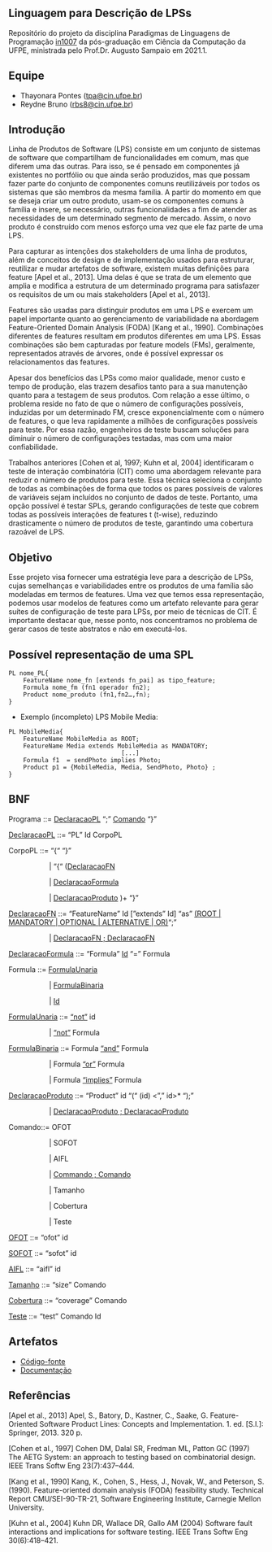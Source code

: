 ## Linguagem para Descrição de LPSs

Repositório do projeto da disciplina Paradigmas de Linguagens de Programação [in1007](https://www.cin.ufpe.br/~in1007/) da pós-graduação em Ciência da Computação da UFPE, ministrada pelo Prof.Dr. Augusto Sampaio em 2021.1.

## Equipe
- Thayonara Pontes (tpa@cin.ufpe.br) 
- Reydne Bruno (rbs8@cin.ufpe.br)

## Introdução

Linha de Produtos de Software (LPS) consiste em um conjunto de sistemas de software que compartilham de funcionalidades em comum, mas que diferem uma das outras. Para isso, se é pensado em componentes já existentes no portfólio ou que ainda serão produzidos, mas que possam fazer parte do conjunto de componentes comuns reutilizáveis por todos os sistemas que são membros da mesma família. A partir do momento em que se deseja criar um outro produto, usam-se os componentes comuns à família e insere, se necessário, outras funcionalidades a fim de atender as necessidades de um determinado segmento de mercado. Assim, o novo produto é construído com menos esforço uma vez que ele faz parte de uma LPS.

Para capturar as intenções dos stakeholders de uma linha de produtos, além de conceitos de design e de implementação usados para estruturar, reutilizar e mudar artefatos de software, existem muitas definições para feature [Apel et al., 2013]. Uma delas é que se trata de um elemento que amplia e modifica a estrutura de um determinado programa para satisfazer os requisitos de um ou mais stakeholders [Apel et al., 2013].

Features são usadas para distinguir produtos em uma LPS e exercem um papel importante quanto ao gerenciamento de variabilidade na abordagem Feature-Oriented Domain Analysis
(FODA) [Kang et al., 1990]. Combinações diferentes de features resultam em produtos diferentes em uma LPS. Essas combinações são bem capturadas por feature models (FMs), geralmente, representados através de árvores, onde é possível expressar os relacionamentos das features.

Apesar dos benefícios das LPSs como maior qualidade, menor custo e tempo de produção, elas trazem desafios tanto para a sua manutenção quanto para a testagem de seus produtos. Com relação a esse último, o problema reside no fato de que o  número de configurações possíveis, induzidas por um determinado FM, cresce exponencialmente com o número de features, o que leva rapidamente a milhões de configurações possíveis para teste. Por essa razão, engenheiros de teste buscam soluções para diminuir o número de configurações testadas, mas com uma maior confiabilidade. 

Trabalhos anteriores [Cohen et al, 1997; Kuhn et al, 2004] identificaram o teste de interação combinatória (CIT) como uma abordagem relevante para reduzir o número de produtos para teste. Essa técnica seleciona o conjunto de todas as combinações de forma que todos os pares possíveis de valores de variáveis ​​sejam incluídos no conjunto de dados de teste. Portanto, uma opção possível é testar SPLs, gerando configurações de teste que cobrem todas as possíveis interações de features t (t-wise), reduzindo drasticamente o número de produtos de teste, garantindo uma cobertura razoável de LPS.

## Objetivo

Esse projeto visa fornecer uma estratégia leve para a descrição de LPSs, cujas semelhanças e variabilidades entre os produtos de uma família são modeladas em termos de features. Uma vez que temos essa representação, podemos usar modelos de features como um artefato relevante para gerar suítes de configuração de teste para LPSs, por meio de técnicas de CIT. É importante destacar que, nesse ponto, nos concentramos no problema de gerar casos de teste abstratos e não em executá-los.

## Possível representação de uma SPL

```
PL nome_PL{
	FeatureName nome_fn [extends fn_pai] as tipo_feature;
	Formula nome_fm (fn1 operador fn2);
	Product nome_produto (fn1,fn2…,fn);
}
```

- Exemplo (incompleto) LPS Mobile Media:
```
PL MobileMedia{
	FeatureName MobileMedia as ROOT;
	FeatureName Media extends MobileMedia as MANDATORY;
						       [...]
	Formula f1  = sendPhoto implies Photo;
	Product p1 = {MobileMedia, Media, SendPhoto, Photo} ;
} 
```

## BNF
Programa ::= [DeclaracaoPL](https://github.com/Thayonara/plp2021_project/blob/master/src/declarations/PLDeclaration.java)  “;”  [Comando](https://github.com/Thayonara/plp2021_project/blob/master/src/command/Command.java) “}”

[DeclaracaoPL](https://github.com/Thayonara/plp2021_project/blob/master/src/declarations/PLDeclaration.java) ::= “PL” Id CorpoPL

CorpoPL ::= “{“ “}”	      
<p style="margin-left:60.0pt">
	| “{“ (<a href="https://github.com/Thayonara/plp2021_project/blob/master/src/declarations/FeatureNameDeclaration.java">DeclaracaoFN</a>
</p>

<p style="margin-left:60.0pt">
 	| <a href="https://github.com/Thayonara/plp2021_project/blob/master/src/declarations/FormDeclaration.java">DeclaracaoFormula</a>
</p>

<p style="margin-left:60.0pt">
	| <a href="https://github.com/Thayonara/plp2021_project/blob/master/src/declarations/ProductDeclaration.java">DeclaracaoProduto</a> )+ “}” 
</p>	

	      
[DeclaracaoFN](https://github.com/Thayonara/plp2021_project/blob/master/src/declarations/FeatureNameDeclaration.java) ::= “FeatureName” Id [”extends” Id] “as”
[(ROOT 
| MANDATORY
| OPTIONAL
| ALTERNATIVE 
| OR)](https://github.com/Thayonara/plp2021_project/blob/master/src/types/FNTypeClass.java)“;”

		
<p style="margin-left:60.0pt">
	| <a href="https://github.com/Thayonara/plp2021_project/blob/master/src/declarations/FeatureNameDeclarationList.java">DeclaracaoFN ; DeclaracaoFN</a>
</p>


[DeclaracaoFormula](https://github.com/Thayonara/plp2021_project/blob/master/src/declarations/FormDeclaration.java) ::= “Formula” [Id](https://github.com/Thayonara/plp2021_project/blob/master/src/declarations/Id.java) “=” Formula

Formula ::= [FormulaUnaria](https://github.com/Thayonara/plp2021_project/blob/master/src/implementations/UnaryFormula.java) 
<p style="margin-left:60.0pt">
| <a href="https://github.com/Thayonara/plp2021_project/blob/master/src/implementations/BinaryFormula.java">FormulaBinaria</a> 
</p>
<p style="margin-left:60.0pt">		
| <a href="https://github.com/Thayonara/plp2021_project/blob/master/src/implementations/Id.java">Id</a>
</p>
		
[FormulaUnaria](https://github.com/Thayonara/plp2021_project/blob/master/src/formulas/UnaryFormula.java) ::= [“not”](https://github.com/Thayonara/plp2021_project/blob/master/src/formulas/NotForm.java) id 
<p style="margin-left:60.0pt">	
	| <a href="https://github.com/Thayonara/plp2021_project/blob/master/src/formulas/NotForm.java">“not”</a> Formula
</p>	

[FormulaBinaria](https://github.com/Thayonara/plp2021_project/blob/master/src/formulas/BinaryFormula.java) ::= Formula [“and”](https://github.com/Thayonara/plp2021_project/blob/master/src/formulas/AndForm.java) Formula 
<p style="margin-left:60.0pt">
	| Formula <a href="https://github.com/Thayonara/plp2021_project/blob/master/src/formulas/OrForm.java">“or”</a> Formula
</p>
<p style="margin-left:60.0pt">
	| Formula <a href="https://github.com/Thayonara/plp2021_project/blob/master/src/formulas/ImpliesForm.java">“implies”</a> Formula
</p>


[DeclaracaoProduto](https://github.com/Thayonara/plp2021_project/blob/master/src/declarations/ProductDeclaration.java) ::= “Product” id “(“ (id) <”,” id>* “);”
<p style="margin-left:60.0pt">
| <a href="https://github.com/Thayonara/plp2021_project/blob/master/src/declarations/ProductDeclarationList.java">DeclaracaoProduto ; DeclaracaoProduto</a>
</p>

Comando::= OFOT 
<p style="margin-left:60.0pt">
| SOFOT 
</p>
<p style="margin-left:60.0pt">
| AIFL 
</p>
<p style="margin-left:60.0pt">
	| <a href="https://github.com/Thayonara/plp2021_project/blob/master/src/command/Composition.java">Commando ; Comando</a>
</p>
<p style="margin-left:60.0pt">
| Tamanho
</p>
<p style="margin-left:60.0pt">
| Cobertura 
</p>
<p style="margin-left:60.0pt">
| Teste 
</p>


[OFOT](https://github.com/Thayonara/plp2021_project/blob/master/src/command/Ofot.java) ::= “ofot” id 

[SOFOT](https://github.com/Thayonara/plp2021_project/blob/master/src/command/Sofot.java) ::= “sofot” id 

[AIFL](https://github.com/Thayonara/plp2021_project/blob/master/src/command/AIFL.java) ::= “aifl” id 

[Tamanho](https://github.com/Thayonara/plp2021_project/blob/master/src/command/Size.java) ::= “size” Comando

[Cobertura](https://github.com/Thayonara/plp2021_project/blob/master/src/command/Covarage.java) ::= “coverage” Comando

[Teste](https://github.com/Thayonara/plp2021_project/blob/master/src/command/Test.java) ::= “test” Comando Id

## Artefatos 
- [Código-fonte](https://github.com/Thayonara/plp2021_project) 
- [Documentação](https://docs.google.com/document/d/1NzOm_05vPyIB5qSrcTDgCOENDtaVtf2k52ecTTcsk3w/edit?usp=sharing)

## Referências

[Apel et al., 2013] Apel, S., Batory, D., Kastner, C., Saake, G. Feature-Oriented Software Product Lines: Concepts and Implementation. 1. ed. [S.l.]: Springer, 2013. 320 p.

[Cohen et al., 1997] Cohen DM, Dalal SR, Fredman ML, Patton GC (1997) The AETG System: an approach to testing based on combinatorial design. IEEE Trans Softw Eng 23(7):437–444.

[Kang et al., 1990] Kang, K., Cohen, S., Hess, J., Novak, W., and Peterson, S. (1990). Feature-oriented domain analysis (FODA) feasibility study. Technical Report CMU/SEI-90-TR-21, Software Engineering Institute, Carnegie Mellon University.

[Kuhn et al., 2004] Kuhn DR, Wallace DR, Gallo AM (2004) Software fault interactions and implications for software testing. IEEE Trans Softw Eng 30(6):418–421.

